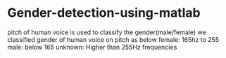 # Gender-detection-using-matlab
pitch of human voice is used to classify the gender(male/female)
we classified gender of human voice on pitch as below
female: 165hz to 255
male: below 165
unknown: Higher than 255Hz frequencies 
